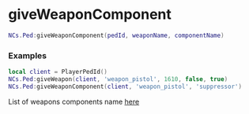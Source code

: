# giveWeaponComponent

```lua
NCs.Ped:giveWeaponComponent(pedId, weaponName, componentName)
```

### Examples
```lua
local client = PlayerPedId()
NCs.Ped:giveWeapon(client, 'weapon_pistol', 1610, false, true)
NCs.Ped:giveWeaponComponent(client, 'weapon_pistol', 'suppressor')
```
List of weapons components name [here](https://wiki.rage.mp/index.php?title=Weapons_Components)